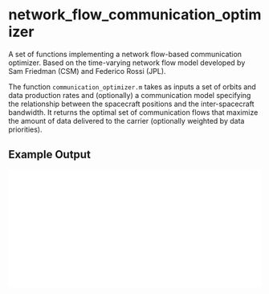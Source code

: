# network_flow_communication_optimizer

A set of functions implementing a network flow-based communication
optimizer. Based on the time-varying network flow model developed by 
Sam Friedman (CSM) and Federico Rossi (JPL).

The function `communication_optimizer.m` takes as inputs a set of orbits
and data production rates and (optionally) a communication model
specifying the relationship between the spacecraft positions and the 
inter-spacecraft bandwidth.
It returns the optimal set of communication flows that maximize the
amount of data delivered to the carrier (optionally weighted by data
priorities).

## Example Output
![Communication between spacecraft](../media/network_flow_comm_optimizer.gif)